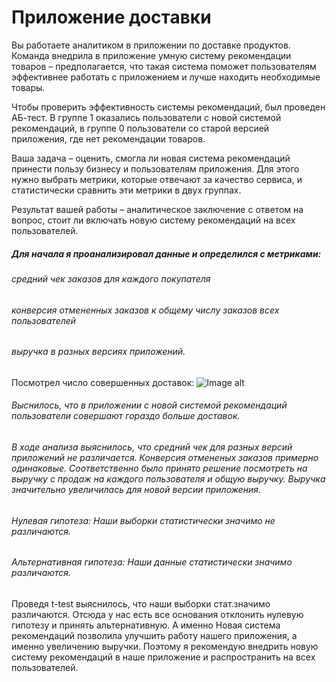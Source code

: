 # Приложение доставки

Вы работаете аналитиком в приложении по доставке продуктов. Команда внедрила в приложение умную систему рекомендации товаров – предполагается, что такая система поможет пользователям эффективнее работать с приложением и лучше находить необходимые товары.

Чтобы проверить эффективность системы рекомендаций, был проведен АБ-тест. В группе 1 оказались пользователи с новой системой рекомендаций, в группе 0 пользователи со старой версией приложения, где нет рекомендации товаров.

Ваша задача – оценить, смогла ли новая система рекомендаций принести пользу бизнесу и пользователям приложения. Для этого нужно выбрать метрики, которые отвечают за качество сервиса, и статистически сравнить эти метрики в двух группах.

Результат вашей работы – аналитическое заключение с ответом на вопрос, стоит ли включать новую систему рекомендаций на всех пользователей.


##### Для начала я проанализировал данные и определился с метриками:
###### средний чек заказов для каждого покупателя
###### конверсия отмененных заказов к общему числу заказов всех пользователей
###### выручка в разных версиях приложений.

Посмотрел число совершенных доставок:
![Image alt](https://github.com/DMirzaev/Delivery_app/blob/main/Приложение%20доставки.ipynb)
###### Выснилось, что в приложении с новой системой рекомендаций пользователи совершают гораздо больше доставок.

###### В ходе анализа выяснилось, что средний чек для разных версий приложений не различается. Конверсия отмененых заказов примерно одинаковые. Соответственно было принято решение посмотреть на выручку с продаж на каждого пользователя и общую выручку. Выручка значительно увеличилась для новой версии приложения. 

###### Нулевая гипотеза: Наши выборки статистически значимо не различаются.
###### Альтернативная гипотеза: Наши данные статистически значимо различаются.
Проведя t-test выяснилось, что наши выборки стат.значимо различаются. Отсюда у нас есть все основания отклонить нулевую гипотезу и принять альтернативную. А именно Новая система рекомендаций позволила улучшить работу нашего приложения, а именно увеличению выручки. Поэтому я рекомендую внедрить новую систему рекомендаций в наше приложение и распространить на всех пользователей.
